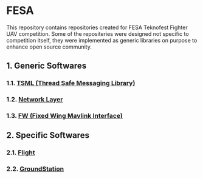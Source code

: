 # FESA
  This repository contains repositories created for FESA Teknofest Fighter UAV competition. Some of the repositeries
were designed not specific to competition itself, they were implemented as generic libraries on purpose to enhance
open source community.

## 1. Generic Softwares
### 1.1. [TSML (Thread Safe Messaging Library)](https://github.com/andalzo/TSML)
### 1.2. [Network Layer](https://github.com/andalzo/Network_Layer)
### 1.3. [FW (Fixed Wing Mavlink Interface)](https://github.com/andalzo/FW)
## 2. Specific Softwares
### 2.1. [Flight](https://github.com/andalzo/FW)
### 2.2. [GroundStation](https://github.com/andalzo/FW)
  

